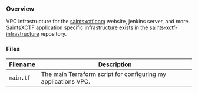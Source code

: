 ### Overview

VPC infrastructure for the [saintsxctf.com](https://www.saintsxctf.com/) website, jenkins server, and more.  SaintsXCTF 
application specific infrastructure exists in the 
[saints-xctf-infrastructure](https://github.com/AJarombek/saints-xctf-infrastructure.git) repository.

### Files

| Filename            | Description                                                                                        |
|---------------------|----------------------------------------------------------------------------------------------------|
| `main.tf`           | The main Terraform script for configuring my applications VPC.                                     |